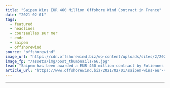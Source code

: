 ```yaml
---
title: "Saipem Wins EUR 460 Million Offshore Wind Contract in France"
date: "2021-02-01"
tags: 
  - featured
  - headlines
  - courseulles sur mer
  - eodc
  - saipem
  - offshorewind
source: "offshorewind"
image_url: "https://cdn.offshorewind.biz/wp-content/uploads/sites/2/2021/02/01121007/Saipem-3000_Saipem.jpg"
image_fp: "/assets/img/post_thumbnails/66.jpg"
lead: "Saipem has been awarded a EUR 460 million contract by Eoliennes Offshore du Calvados"
article_url: "https://www.offshorewind.biz/2021/02/01/saipem-wins-eur-460-million-offshore-wind-contract-in-france/"
---
```


---
